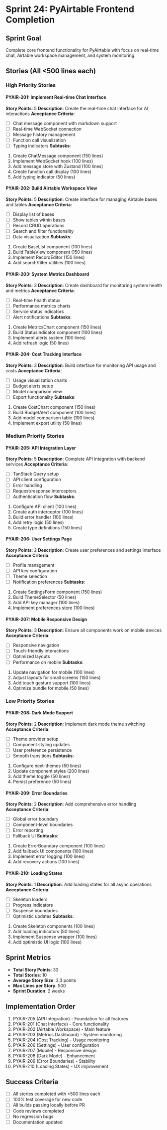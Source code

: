 # Sprint 24: PyAirtable Frontend Completion

## Sprint Goal
Complete core frontend functionality for PyAirtable with focus on real-time chat, Airtable workspace management, and system monitoring.

## Stories (All <500 lines each)

### High Priority Stories

#### PYAIR-201: Implement Real-time Chat Interface
**Story Points**: 5
**Description**: Create the real-time chat interface for AI interactions
**Acceptance Criteria**:
- [ ] Chat message component with markdown support
- [ ] Real-time WebSocket connection
- [ ] Message history management
- [ ] Function call visualization
- [ ] Typing indicators
**Subtasks**:
1. Create ChatMessage component (150 lines)
2. Implement WebSocket hook (100 lines)
3. Add message store with Zustand (100 lines)
4. Create function call display (100 lines)
5. Add typing indicator (50 lines)

#### PYAIR-202: Build Airtable Workspace View
**Story Points**: 5
**Description**: Create interface for managing Airtable bases and tables
**Acceptance Criteria**:
- [ ] Display list of bases
- [ ] Show tables within bases
- [ ] Record CRUD operations
- [ ] Search and filter functionality
- [ ] Data visualization
**Subtasks**:
1. Create BaseList component (100 lines)
2. Build TableView component (150 lines)
3. Implement RecordEditor (150 lines)
4. Add search/filter utilities (100 lines)

#### PYAIR-203: System Metrics Dashboard
**Story Points**: 3
**Description**: Create dashboard for monitoring system health and metrics
**Acceptance Criteria**:
- [ ] Real-time health status
- [ ] Performance metrics charts
- [ ] Service status indicators
- [ ] Alert notifications
**Subtasks**:
1. Create MetricsChart component (150 lines)
2. Build StatusIndicator component (100 lines)
3. Implement alerts system (100 lines)
4. Add refresh logic (50 lines)

#### PYAIR-204: Cost Tracking Interface
**Story Points**: 3
**Description**: Build interface for monitoring API usage and costs
**Acceptance Criteria**:
- [ ] Usage visualization charts
- [ ] Budget alerts setup
- [ ] Model comparison view
- [ ] Export functionality
**Subtasks**:
1. Create CostChart component (150 lines)
2. Build BudgetAlert component (100 lines)
3. Add model comparison table (100 lines)
4. Implement export utility (50 lines)

### Medium Priority Stories

#### PYAIR-205: API Integration Layer
**Story Points**: 5
**Description**: Complete API integration with backend services
**Acceptance Criteria**:
- [ ] TanStack Query setup
- [ ] API client configuration
- [ ] Error handling
- [ ] Request/response interceptors
- [ ] Authentication flow
**Subtasks**:
1. Configure API client (100 lines)
2. Create auth interceptor (100 lines)
3. Build error handler (100 lines)
4. Add retry logic (50 lines)
5. Create type definitions (150 lines)

#### PYAIR-206: User Settings Page
**Story Points**: 2
**Description**: Create user preferences and settings interface
**Acceptance Criteria**:
- [ ] Profile management
- [ ] API key configuration
- [ ] Theme selection
- [ ] Notification preferences
**Subtasks**:
1. Create SettingsForm component (150 lines)
2. Build ThemeSelector (50 lines)
3. Add API key manager (100 lines)
4. Implement preferences store (100 lines)

#### PYAIR-207: Mobile Responsive Design
**Story Points**: 3
**Description**: Ensure all components work on mobile devices
**Acceptance Criteria**:
- [ ] Responsive navigation
- [ ] Touch-friendly interactions
- [ ] Optimized layouts
- [ ] Performance on mobile
**Subtasks**:
1. Update navigation for mobile (100 lines)
2. Adjust layouts for small screens (150 lines)
3. Add touch gesture support (100 lines)
4. Optimize bundle for mobile (50 lines)

### Low Priority Stories

#### PYAIR-208: Dark Mode Support
**Story Points**: 2
**Description**: Implement dark mode theme switching
**Acceptance Criteria**:
- [ ] Theme provider setup
- [ ] Component styling updates
- [ ] User preference persistence
- [ ] Smooth transitions
**Subtasks**:
1. Configure next-themes (50 lines)
2. Update component styles (200 lines)
3. Add theme toggle (50 lines)
4. Persist preference (50 lines)

#### PYAIR-209: Error Boundaries
**Story Points**: 2
**Description**: Add comprehensive error handling
**Acceptance Criteria**:
- [ ] Global error boundary
- [ ] Component-level boundaries
- [ ] Error reporting
- [ ] Fallback UI
**Subtasks**:
1. Create ErrorBoundary component (100 lines)
2. Add fallback UI components (100 lines)
3. Implement error logging (100 lines)
4. Add recovery actions (100 lines)

#### PYAIR-210: Loading States
**Story Points**: 1
**Description**: Add loading states for all async operations
**Acceptance Criteria**:
- [ ] Skeleton loaders
- [ ] Progress indicators
- [ ] Suspense boundaries
- [ ] Optimistic updates
**Subtasks**:
1. Create Skeleton components (100 lines)
2. Add loading indicators (50 lines)
3. Implement Suspense wrapper (100 lines)
4. Add optimistic UI logic (100 lines)

## Sprint Metrics
- **Total Story Points**: 33
- **Total Stories**: 10
- **Average Story Size**: 3.3 points
- **Max Lines per Story**: 500
- **Sprint Duration**: 2 weeks

## Implementation Order
1. PYAIR-205 (API Integration) - Foundation for all features
2. PYAIR-201 (Chat Interface) - Core functionality
3. PYAIR-202 (Airtable Workspace) - Main feature
4. PYAIR-203 (Metrics Dashboard) - System monitoring
5. PYAIR-204 (Cost Tracking) - Usage monitoring
6. PYAIR-206 (Settings) - User configuration
7. PYAIR-207 (Mobile) - Responsive design
8. PYAIR-208 (Dark Mode) - Enhancement
9. PYAIR-209 (Error Boundaries) - Stability
10. PYAIR-210 (Loading States) - UX improvement

## Success Criteria
- [ ] All stories completed with <500 lines each
- [ ] 100% test coverage for new code
- [ ] All builds passing locally before PR
- [ ] Code reviews completed
- [ ] No regression bugs
- [ ] Documentation updated